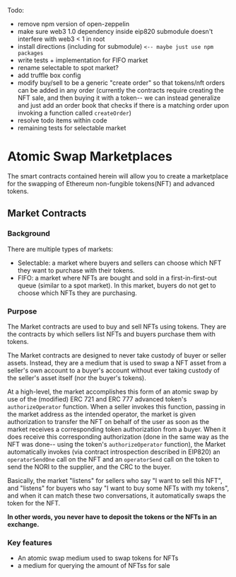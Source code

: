 Todo:

- remove npm version of open-zeppelin
- make sure web3 1.0 dependency inside eip820 submodule doesn't interfere with web3 < 1 in root
- install directions (including for submodule) `<-- maybe just use npm packages`
- write tests + implementation for FIFO market
- rename selectable to spot market?
- add truffle box config
- modify buy/sell to be a generic "create order" so that tokens/nft orders can be added in any order (currently the contracts require creating the NFT sale, and then buying it with a token-- we can instead generalize and just add an order book that checks if there is a matching order upon invoking a function called `createOrder`)
- resolve todo items within code
- remaining tests for selectable market

# Atomic Swap Marketplaces

The smart contracts contained herein will allow you to create a marketplace for the swapping of Ethereum non-fungible tokens(NFT) and advanced tokens.

## Market Contracts

### Background

There are multiple types of markets:

- Selectable: a market where buyers and sellers can choose which NFT they want to purchase with their tokens.
- FIFO: a market where NFTs are bought and sold in a first-in-first-out queue (similar to a spot market). In this market, buyers do not get to choose which NFTs they are purchasing.

### Purpose

The Market contracts are used to buy and sell NFTs using tokens. They are the contracts by which sellers list NFTs and buyers purchase them with tokens.

The Market contracts are designed to never take custody of buyer or seller assets. Instead, they are a medium that is used to swap a NFT asset from a seller's own account to a buyer's account without ever taking custody of the seller's asset itself (nor the buyer's tokens).

At a high-level, the market accomplishes this form of an atomic swap by use of the (modified) ERC 721 and ERC 777 advanced token's `authorizeOperator` function. When a seller invokes this function, passing in the market address as the intended operator, the market is given authorization to transfer the NFT on behalf of the user as soon as the market receives a corresponding token authorization from a buyer. When it does receive this corresponding authorization (done in the same way as the NFT was done-- using the token's `authorizeOperator` function), the Market automatically invokes (via contract introspection described in EIP820) an `operatorSendOne` call on the NFT and an `operatorSend` call on the token to send the NORI to the supplier, and the CRC to the buyer.

Basically, the market "listens" for sellers who say "I want to sell this NFT", and "listens" for buyers who say "I want to buy some NFTs with my tokens", and when it can match these two conversations, it automatically swaps the token for the NFT.

**In other words, you never have to deposit the tokens or the NFTs in an exchange.**

### Key features

- An atomic swap medium used to swap tokens for NFTs
- a medium for querying the amount of NFTss for sale
